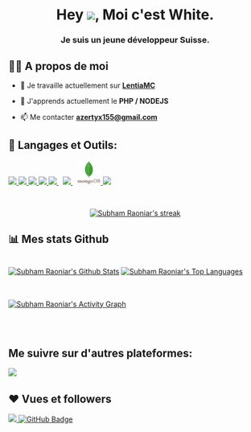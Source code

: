 <!--<a href="#"><img width="100%" height="auto" src="https://i.imgur.com/iXuL1HG.png" height="175px"/></a>-->

<h1 align="center">Hey <img src="https://raw.githubusercontent.com/MartinHeinz/MartinHeinz/master/wave.gif" width="30px">, Moi c'est White.</h1>
<h3 align="center">Je suis un jeune développeur Suisse.</h3>


## 🙋‍♂️ A propos de moi

- 🔭 Je travaille actuellement sur **[LentiaMC](https://github.com/LentiaMC/)**

- 🌱 J'apprends actuellement le **PHP / NODEJS**

- 📫 Me contacter **azertyx155@gmail.com**


## 🚀 Langages et Outils:

<p align="left"> 
    <a href="https://developer.mozilla.org/en-US/docs/Web/JavaScript" target="_blank"> <img src="https://img.icons8.com/color/48/000000/javascript.png"/> </a> 
    <a href="https://www.w3.org/html/" target="_blank"> <img src="https://img.icons8.com/color/48/000000/html-5.png"/> </a> 
    <a href="https://www.w3schools.com/css/" target="_blank"> <img src="https://img.icons8.com/color/48/000000/css3.png"/> </a> 
    <a href="https://getbootstrap.com" target="_blank"> <img src="https://img.icons8.com/color/48/000000/bootstrap.png"/> </a> 
    <a style="padding-right:8px;" href="https://nodejs.org" target="_blank"> <img src="https://img.icons8.com/color/48/000000/nodejs.png"/> </a> 
    <a style="padding-right:8px;" href="https://www.mysql.com/" target="_blank"> <img src="https://img.icons8.com/fluent/50/000000/mysql-logo.png"/> </a>
    <a href="https://www.mongodb.com/" target="_blank"> <img src="https://raw.githubusercontent.com/devicons/devicon/master/icons/mongodb/mongodb-original-wordmark.svg" alt="mongodb" width="48" height="48"/> </a> 
    <a href="https://git-scm.com/" target="_blank"> <img src="https://img.icons8.com/color/48/000000/git.png"/> </a> 
</p>

<!-- [![React Badge](https://img.shields.io/badge/-React-61DBFB?style=for-the-badge&labelColor=black&logo=react&logoColor=61DBFB)](#)  [![Javascript Badge](https://img.shields.io/badge/-Javascript-F0DB4F?style=for-the-badge&labelColor=black&logo=javascript&logoColor=F0DB4F)](#) [![Typescript Badge](https://img.shields.io/badge/-Typescript-007acc?style=for-the-badge&labelColor=black&logo=typescript&logoColor=007acc)](#) [![Nodejs Badge](https://img.shields.io/badge/-Nodejs-3C873A?style=for-the-badge&labelColor=black&logo=node.js&logoColor=3C873A)](#) [![GraphQL Badge](https://img.shields.io/badge/-GraphQl-e535ab?style=for-the-badge&labelColor=black&logo=node.js&logoColor=e535ab)](#) -->
<br/>

<p align="center">
    <a href="https://github.com/whiteskyangel/github-readme-streak-stats">
        <img title="🔥 Mes stats github 🔥" alt="Subham Raoniar's streak" src="https://github-readme-streak-stats.herokuapp.com/?user=whiteskyangel&theme=black-ice&hide_border=true&stroke=0000&background=060A0CD0"/>
    </a>
</p>

## 📊 Mes stats Github

  <br/>
    <a href="https://github.com/whiteskyangel/github-readme-stats"><img alt="Subham Raoniar's Github Stats" src="https://github-readme-stats.vercel.app/api?username=whiteskyangel&show_icons=true&count_private=true&theme=react&hide_border=true&bg_color=0D1117" /></a>
  <a href="https://github.com/whiteskyangel/github-readme-stats"><img alt="Subham Raoniar's Top Languages" src="https://github-readme-stats.vercel.app/api/top-langs/?username=whiteskyangel&langs_count=8&count_private=true&layout=compact&theme=react&hide_border=true&bg_color=0D1117" /></a>
  <br/>


<br/>
<br/>

<a href="https://github.com/whiteskyangel/github-readme-activity-graph"><img alt="Subham Raoniar's Activity Graph" src="https://activity-graph.herokuapp.com/graph?username=whiteskyangel&bg_color=0D1117&color=5BCDEC&line=5BCDEC&point=FFFFFF&hide_border=true" /></a>

<br/>
<br/>

## Me suivre sur d'autres plateformes:
<p align="left">

<a href = "https://discord.gg/GsJXYqwEET"><img src="https://img.icons8.com/fluent/48/000000/discord.png"/></a>

</p>

## ❤ Vues et followers
<a href="https://github.com/Meghna-DAS/github-profile-views-counter">
    <img src="https://komarev.com/ghpvc/?username=whiteskyangel">
</a>
<a href="https://github.com/whiteskyangel?tab=followers"><img src="https://img.shields.io/github/followers/whiteskyangel?label=Followers&style=social" alt="GitHub Badge"></a>
